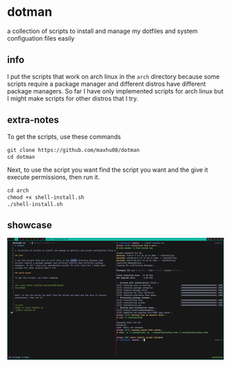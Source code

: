 # dotman

a collection of scripts to install and manage my dotfiles and system configuation files easily

## info

I put the scripts that work on arch linux in the `arch` directory because some
scripts require a package manager and different distros have different package
managers. So far I have only implemented scripts for arch linux but I might make
scripts for other distros that I try.

## extra-notes

To get the scripts, use these commands

```
git clone https://github.com/maxhu08/dotman
cd dotman
```

Next, to use the script you want find the script you want and the give it execute
permissions, then run it.

```
cd arch
chmod +x shell-install.sh
./shell-install.sh
```

## showcase

![demo](./screenshots/demo.png)
